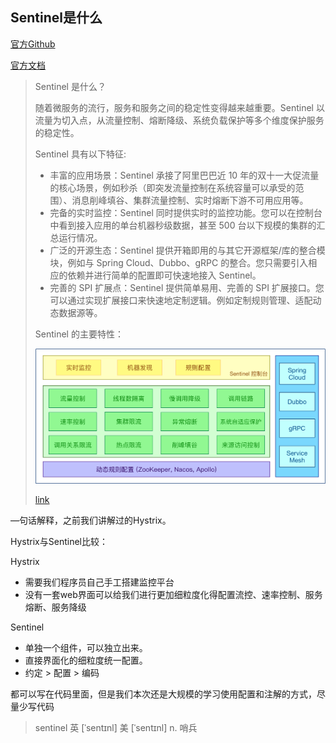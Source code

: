 ## Sentinel是什么

[官方Github](https://github.com/alibaba/Sentinel)

[官方文档](https://sentinelguard.io/zh-cn/docs/introduction.html)

> Sentinel 是什么？
>
> 随着微服务的流行，服务和服务之间的稳定性变得越来越重要。Sentinel 以流量为切入点，从流量控制、熔断降级、系统负载保护等多个维度保护服务的稳定性。
>
> Sentinel 具有以下特征:
>
> * 丰富的应用场景：Sentinel 承接了阿里巴巴近 10 年的双十一大促流量的核心场景，例如秒杀（即突发流量控制在系统容量可以承受的范围）、消息削峰填谷、集群流量控制、实时熔断下游不可用应用等。
> * 完备的实时监控：Sentinel 同时提供实时的监控功能。您可以在控制台中看到接入应用的单台机器秒级数据，甚至 500 台以下规模的集群的汇总运行情况。
> * 广泛的开源生态：Sentinel 提供开箱即用的与其它开源框架/库的整合模块，例如与 Spring Cloud、Dubbo、gRPC 的整合。您只需要引入相应的依赖并进行简单的配置即可快速地接入 Sentinel。
> * 完善的 SPI 扩展点：Sentinel 提供简单易用、完善的 SPI 扩展接口。您可以通过实现扩展接口来快速地定制逻辑。例如定制规则管理、适配动态数据源等。
>
> Sentinel 的主要特性：
>
> ![img](Sentinel介绍.assets/e4efa9c3547366ae4f747ad4007f6447.png)
>
> [link](https://github.com/alibaba/Sentinel/wiki/介绍#sentinel-是什么)

—句话解释，之前我们讲解过的Hystrix。

Hystrix与Sentinel比较：

Hystrix

* 需要我们程序员自己手工搭建监控平台
* 没有一套web界面可以给我们进行更加细粒度化得配置流控、速率控制、服务熔断、服务降级

Sentinel

* 单独一个组件，可以独立出来。
* 直接界面化的细粒度统一配置。
* 约定 > 配置 > 编码

都可以写在代码里面，但是我们本次还是大规模的学习使用配置和注解的方式，尽量少写代码

> sentinel
> 英 [ˈsentɪnl] 美 [ˈsentɪnl]
> n. 哨兵
